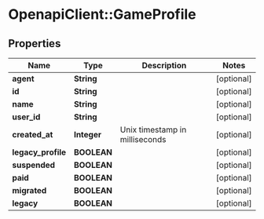 # OpenapiClient::GameProfile

## Properties
Name | Type | Description | Notes
------------ | ------------- | ------------- | -------------
**agent** | **String** |  | [optional] 
**id** | **String** |  | [optional] 
**name** | **String** |  | [optional] 
**user_id** | **String** |  | [optional] 
**created_at** | **Integer** | Unix timestamp in milliseconds | [optional] 
**legacy_profile** | **BOOLEAN** |  | [optional] 
**suspended** | **BOOLEAN** |  | [optional] 
**paid** | **BOOLEAN** |  | [optional] 
**migrated** | **BOOLEAN** |  | [optional] 
**legacy** | **BOOLEAN** |  | [optional] 


